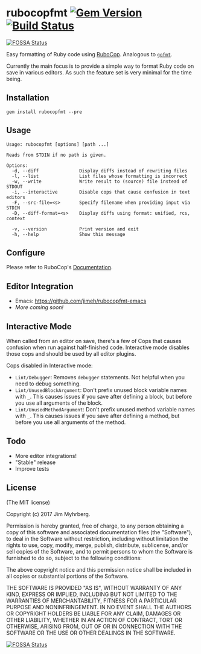 # rubocopfmt [![Gem Version](https://badge.fury.io/rb/rubocopfmt.svg)](https://badge.fury.io/rb/rubocopfmt) [![Build Status](https://api.travis-ci.org/jimeh/rubocopfmt.svg)](https://travis-ci.org/jimeh/rubocopfmt)
[![FOSSA Status](https://app.fossa.io/api/projects/git%2Bgithub.com%2Fjimeh%2Frubocopfmt.svg?type=shield)](https://app.fossa.io/projects/git%2Bgithub.com%2Fjimeh%2Frubocopfmt?ref=badge_shield)

Easy formatting of Ruby code
using [RuboCop](https://github.com/bbatsov/rubocop). Analogous
to [`gofmt`](https://golang.org/cmd/gofmt/).

Currently the main focus is to provide a simple way to format Ruby code on save
in various editors. As such the feature set is very minimal for the time being.

## Installation

```
gem install rubocopfmt --pre
```

## Usage

```
Usage: rubocopfmt [options] [path ...]

Reads from STDIN if no path is given.

Options:
  -d, --diff               Display diffs instead of rewriting files
  -l, --list               List files whose formatting is incorrect
  -w, --write              Write result to (source) file instead of STDOUT
  -i, --interactive        Disable cops that cause confusion in text editors
  -F, --src-file=<s>       Specify filename when providing input via STDIN
  -D, --diff-format=<s>    Display diffs using format: unified, rcs, context

  -v, --version            Print version and exit
  -h, --help               Show this message
```

## Configure

Please refer to
RuboCop's [Documentation](http://rubocop.readthedocs.io/en/latest/).

## Editor Integration

- Emacs: https://github.com/jimeh/rubocopfmt-emacs
- _More coming soon!_

## Interactive Mode

When called from an editor on save, there's a few of Cops that causes
confusion when run against half-finished code. Interactive mode disables those
cops and should be used by all editor plugins.

Cops disabled in Interactive mode:

- `Lint/Debugger`: Removes `debugger` statements. Not helpful when you need to
  debug something.
- `Lint/UnusedBlockArgument`: Don't prefix unused block variable names with
  `_`. This causes issues if you save after defining a block, but before you use
  all arguments of the block.
- `Lint/UnusedMethodArgument`: Don't prefix unused method variable names with
  `_`. This causes issues if you save after defining a method, but before you
  use all arguments of the method.

## Todo

- More editor integrations!
- "Stable" release
- Improve tests

## License

(The MIT license)

Copyright (c) 2017 Jim Myhrberg.

Permission is hereby granted, free of charge, to any person obtaining a copy
of this software and associated documentation files (the "Software"), to deal
in the Software without restriction, including without limitation the rights
to use, copy, modify, merge, publish, distribute, sublicense, and/or sell
copies of the Software, and to permit persons to whom the Software is
furnished to do so, subject to the following conditions:

The above copyright notice and this permission notice shall be included in all
copies or substantial portions of the Software.

THE SOFTWARE IS PROVIDED "AS IS", WITHOUT WARRANTY OF ANY KIND, EXPRESS OR
IMPLIED, INCLUDING BUT NOT LIMITED TO THE WARRANTIES OF MERCHANTABILITY,
FITNESS FOR A PARTICULAR PURPOSE AND NONINFRINGEMENT. IN NO EVENT SHALL THE
AUTHORS OR COPYRIGHT HOLDERS BE LIABLE FOR ANY CLAIM, DAMAGES OR OTHER
LIABILITY, WHETHER IN AN ACTION OF CONTRACT, TORT OR OTHERWISE, ARISING FROM,
OUT OF OR IN CONNECTION WITH THE SOFTWARE OR THE USE OR OTHER DEALINGS IN THE
SOFTWARE.


[![FOSSA Status](https://app.fossa.io/api/projects/git%2Bgithub.com%2Fjimeh%2Frubocopfmt.svg?type=large)](https://app.fossa.io/projects/git%2Bgithub.com%2Fjimeh%2Frubocopfmt?ref=badge_large)